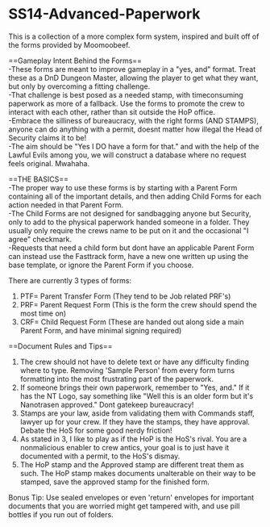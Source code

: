 # SS14-Advanced-Paperwork
This is a collection of a more complex form system, inspired and built off of the forms provided by Moomoobeef.

==Gameplay Intent Behind the Forms==<br />
-These forms are meant to improve gameplay in a "yes, and" format. Treat these as a DnD Dungeon Master, allowing the player to get what they want, but only by overcoming a fitting challenge. <br />
-That challenge is best posed as a needed stamp, with timeconsuming paperwork as more of a fallback. Use the forms to promote the crew to interact with each other, rather than sit outside the HoP office. <br />
-Embrace the silliness of bureaucracy, with the right forms (AND STAMPS), anyone can do anything with a permit, doesnt matter how illegal the Head of Security claims it to be! <br />
-The aim should be "Yes I DO have a form for that." and with the help of the Lawful Evils among you, we will construct a database where no request feels original. Mwahaha.
  
==THE BASICS==<br />
-The proper way to use these forms is by starting with a Parent Form containing all of the important details, and then adding Child Forms for each action needed in that Parent Form. <br />
-The Child Forms are not designed for sandbagging anyone but Security, only to add to the physical paperwork handed someone in a folder. They usually only require the crews name to be put on it and the occasional "I agree" checkmark. <br />
-Requests that need a child form but dont have an applicable Parent Form can instead use the Fasttrack form, have a new one written up using the base template, or ignore the Parent Form if you choose.<br />

There are currently 3 types of forms: <br />
1. PTF= Parent Transfer Form (They tend to be Job related PRF's)
2. PRF= Parent Request Form (This is the form the crew should spend the most time on)
3. CRF= Child Request Form (These are handed out along side a main Parent Form, and have minimal signing required)

==Document Rules and Tips==
1. The crew should not have to delete text or have any difficulty finding where to type. Removing 'Sample Person' from every form turns formatting into the most frustrating part of the paperwork.
2. If someone brings their own paperwork, remember to "Yes, and." If it has the NT Logo, say something like "Well this is an older form but it's Nanotrasen approved." Dont gatekeep bureaucracy!
3. Stamps are your law, aside from validating them with Commands staff, lawyer up for your crew. If they have the stamps, they have approval. Debate the HoS for some good nerdy friction!
4. As stated in 3, I like to play as if the HoP is the HoS's rival. You are a nonmalicious enabler to crew antics, your goal is to just have it documented with a permit, to the HoS's dismay.
5. The HoP stamp and the Approved stamp are different treat them as such. The HoP stamp makes documents unalterable on their way to be stamped, save the approved stamp for the finished form. <br />

Bonus Tip: Use sealed envelopes or even 'return' envelopes for important documents that you are worried might get tampered with, and use pill bottles if you run out of folders.
